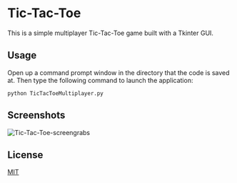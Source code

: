 
# Tic-Tac-Toe

This is a simple multiplayer Tic-Tac-Toe game built with a Tkinter GUI.

## Usage

Open up a command prompt window in the directory that the code is saved at. Then type the following command to launch the application:



``` 
python TicTacToeMultiplayer.py
```
## Screenshots
![Tic-Tac-Toe-screengrabs](https://user-images.githubusercontent.com/36638116/125165711-ca0b4b00-e1b5-11eb-92cd-5ad58a32758a.png)


## License
[MIT](https://choosealicense.com/licenses/mit/)
